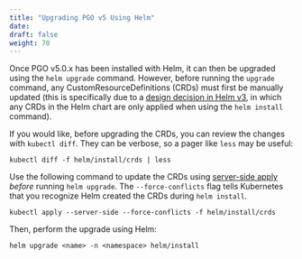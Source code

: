 ```yaml
---
title: "Upgrading PGO v5 Using Helm"
date:
draft: false
weight: 70
---
```


Once PGO v5.0.x has been installed with Helm, it can then be upgraded using the `helm upgrade` command.
However, before running the `upgrade` command, any CustomResourceDefinitions (CRDs) must first be
manually updated (this is specifically due to a [design decision in Helm v3][helm-crd-limits],
in which any CRDs in the Helm chart are only applied when using the `helm install` command).

[helm-crd-limits]: https://helm.sh/docs/topics/charts/#limitations-on-crds

If you would like, before upgrading the CRDs, you can review the changes with
`kubectl diff`. They can be verbose, so a pager like `less` may be useful:

```shell
kubectl diff -f helm/install/crds | less
```

Use the following command to update the CRDs using
[server-side apply](https://kubernetes.io/docs/reference/using-api/server-side-apply/)
_before_ running `helm upgrade`. The `--force-conflicts` flag tells Kubernetes that you recognize
Helm created the CRDs during `helm install`.

```shell
kubectl apply --server-side --force-conflicts -f helm/install/crds
```

Then, perform the upgrade using Helm:

```shell
helm upgrade <name> -n <namespace> helm/install
```
